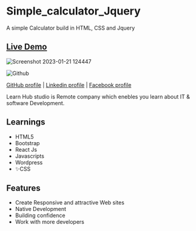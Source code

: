 # Simple_calculator_Jquery
A simple Calculator build in HTML, CSS and Jquery

## <a href="https://ahmedz182.github.io/Calculator-in-Jquery">Live Demo</a>
![Screenshot 2023-01-21 124447](https://user-images.githubusercontent.com/35397403/213849459-1a56c569-92e9-40db-9f78-de4b3fd46b5e.jpg)

![Github](https://www.pngmart.com/files/22/GitHub-PNG-Picture.png)

<a href="https://github.com/Ahmedz182/">GitHub profile</a> |
<a href="https://www.linkedin.com/in/ahmedz182/">Linkedin profile</a> |
<a href="https://facebook.com/ahmedx182">Facebook profile</a>


Learn Hub studio is Remote company which enebles you learn about IT & software Development. 

## Learnings 
- HTML5
- Bootstrap
- React Js
- Javascripts
- Wordpress
- ✨CSS


## Features

- Create Responsive and attractive Web sites 
- Native Development
- Building confidence
- Work with more developers
